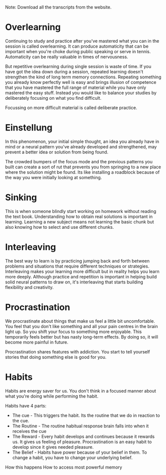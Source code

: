 Note: Download all the transcripts from the website.

# Overlearning
Continuing to study and practice after you've mastered what you can in the session is called overlearning. It can produce automaticity that can be important when you're choke during public speaking or serve in tennis. Automaticity can be really valuable in times of nervousness. 

But repetitive overlearning during single session is waste of time.  If you have got the idea down during a session, repeated learning doesn't strengthen the kind of long term memory connections. Repeating something you already know perfectly well is easy and brings illusion of competence that you have mastered the full range of material while you have only mastered the easy stuff. Instead you would like to balance your studies by deliberately focusing on what you find difficult. 

Focussing on more difficult material is called deliberate practice. 

# Einstellung
In this phenomenon, your initial simple thought, an idea you already have in mind or a neural pattern you've already developed and strengthened, may prevent a better idea or solution from being found.

The crowded bumpers of the focus mode and the previous patterns you built can create a sort of rut that prevents you from springing to a new place where the solution might be found. Its like installing a roadblock because of the way you were initially looking at something. 

# Sinking
This is when someone blindly start working on homework without reading the text book. Understanding how to obtain real solutions is important in learning. Learning a new subject means not learning the basic chunk but also knowing how to select and use different chunks. 

# Interleaving
The best way to learn is by practicing jumping back and forth between problems and situations that require different techniques or strategies. Interleaving makes your learning more difficult but in reality helps you learn more deeply. Although practice and repetition is important in helping build solid neural patterns to draw on, it's interleaving that starts building flexibility and creativity.


# Procrastination
We procrastinate about things that make us feel a little bit uncomfortable. You feel that you don't like something and all your pain centres in the brain light up. So you shift your focus to something more enjoyable. This temporarily feels better but has nasty long-term effects. By doing so, it will become more painful in future. 

Procrastination shares features with addiction. You start to tell yourself stories that doing something else is good for you.

# Habits
Habits are energy saver for us.  You don't think in a focused manner about what you're doing while performing the habit. 

Habits have 4 parts:
- The cue - This triggers the habit. Its the routine that we do in reaction to the cue. 
- The Routine - The routine habitual response brain falls into when it receives the cue
- The Reward - Every habit develops and continues because it rewards us. It gives us feeling of pleasure. Procrastination is an easy habit to develop since it gives needed pleasure. 
- The Belief - Habits have power because of your belief in them. To change a habit, you have to change your underlying belief.



How this happens
How to access most powerful memory


<!--stackedit_data:
eyJoaXN0b3J5IjpbLTIwMjcwNzYzNjIsMTg3MTYzODE3MSwtNj
UzMjg0MzAyLDIxNDYyMjM0MDUsOTc3Mzk1OTIsLTgwNzk3MTcx
OSw0NTE1MjI0MzJdfQ==
-->